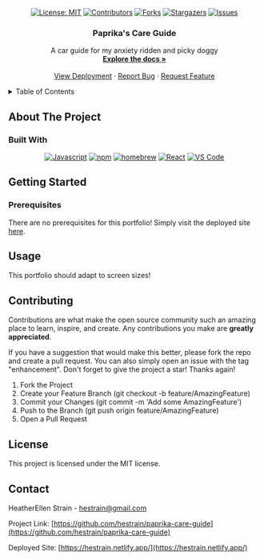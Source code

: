 <div align="center">

[![License: MIT](https://img.shields.io/badge/License-MIT-yellow.svg)](https://opensource.org/licenses/MIT)
[![Contributors](https://img.shields.io/github/contributors/hestrain/paprika-care-guide.svg?style=plastic&logo=appveyor)](https://github.com/hestrain/paprika-care-guide/graphs/contributors)
[![Forks](https://img.shields.io/github/forks/hestrain/paprika-care-guide.svg?style=plastic&logo=appveyor)](https://github.com/hestrain/paprika-care-guide/network/members)
[![Stargazers](https://img.shields.io/github/stars/hestrain/paprika-care-guide.svg?style=plastic&logo=appveyor)](https://github.com/hestrain/paprika-care-guide/stargazers)
[![Issues](https://img.shields.io/github/issues/hestrain/paprika-care-guide.svg?style=plastic&logo=appveyor)](https://github.com/hestrain/paprika-care-guide/issues)

</div>

<h3 align="center">Paprika's Care Guide</h3>

  <p align="center">
    A car guide for my anxiety ridden and picky doggy
    <br />
    <a href="https://github.com/hestrain/paprika-care-guide"><strong>Explore the docs »</strong></a>
    <br />
    <br />
    <a href="https://hestrain.netlify.app/">View Deployment</a>
    ·
    <a href="https://github.com/hestrain/paprika-care-guide/issues">Report Bug</a>
    ·
    <a href="https://github.com/hestrain/paprika-care-guide/issues">Request Feature</a>
  </p>
</div>

<!-- TABLE OF CONTENTS -->
<details>
  <summary>Table of Contents</summary>
  <ol>
    <li>
      <a href="#about-the-project">About The Project</a>
      <ul>
        <li><a href="#built-with">Built With</a></li>
      </ul>
    </li>
    <li>
      <a href="#getting-started">Getting Started</a>
      <ul>
        <li><a href="#prerequisites">Prerequisites</a></li>
      </ul>
    </li>
    <li><a href="#usage">Usage</a></li>
    <li><a href="#contributing">Contributing</a></li>
    <li><a href="#license">License</a></li>
    <li><a href="#contact">Contact</a></li>
    <li><a href="#acknowledgments">Acknowledgments</a></li>
  </ol>
</details>

<!-- ABOUT THE PROJECT -->

## About The Project

### Built With

<div align="center">

[![Javascript](https://img.shields.io/badge/Language-JavaScript-ff0000?style=plastic&logo=JavaScript&logoWidth=10)](https://javascript.info/)
[![npm](https://img.shields.io/badge/Tools-npm-ff0000?style=plastic&logo=npm&logoWidth=10)](https://www.npmjs.com/)
[![homebrew](https://img.shields.io/badge/Tools-Homebrew-80ff00?style=plastic&logo=Homebrew&logoWidth=10)](https://brew.sh/)
[![React](https://img.shields.io/badge/Framework-React.js-ff8000?style=plastic&logo=React&logoWidth=10)](https://reactjs.org/docs/getting-started.html)
[![VS Code](https://img.shields.io/badge/IDE-VSCode-ff0000?style=plastic&logo=VisualStudioCode&logoWidth=10)](https://code.visualstudio.com/docs)

</div>

## Getting Started

### Prerequisites

There are no prerequisites for this portfolio! Simply visit the deployed site [here](https://hestrain.netlify.app).

## Usage

This portfolio should adapt to screen sizes!

## Contributing

Contributions are what make the open source community such an amazing place to learn, inspire, and create. Any contributions you make are **greatly appreciated**.

If you have a suggestion that would make this better, please fork the repo and create a pull request. You can also simply open an issue with the tag "enhancement".
Don't forget to give the project a star! Thanks again!

1. Fork the Project
2. Create your Feature Branch (git checkout -b feature/AmazingFeature)
3. Commit your Changes (git commit -m 'Add some AmazingFeature')
4. Push to the Branch (git push origin feature/AmazingFeature)
5. Open a Pull Request

<!-- LICENSE -->

## License

This project is licensed under the MIT license.

<!-- CONTACT -->

## Contact

HeatherEllen Strain - [hestrain@gmail.com](mailto:hestrain@gmail.com)

Project Link: [https://github.com/hestrain/paprika-care-guide](https://github.com/hestrain/paprika-care-guide)

Deployed Site: [https://hestrain.netlify.app/](https://hestrain.netlify.app/)
